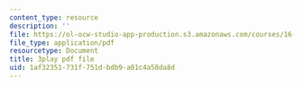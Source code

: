 ```yaml
---
content_type: resource
description: ''
file: https://ol-ocw-studio-app-production.s3.amazonaws.com/courses/16-687-private-pilot-ground-school-january-iap-2019/1af32351731f751dbdb9a01c4a58da8d_RSuztJUlgOM.pdf
file_type: application/pdf
resourcetype: Document
title: 3play pdf file
uid: 1af32351-731f-751d-bdb9-a01c4a58da8d
---
```

